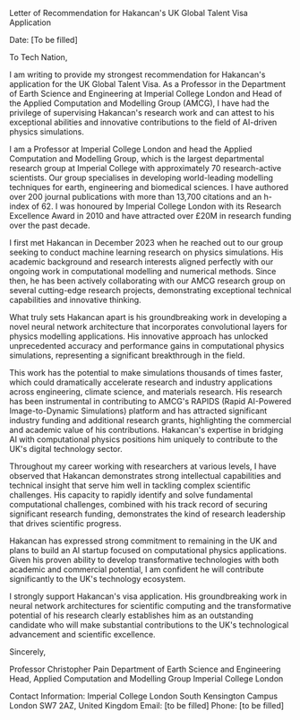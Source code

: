 Letter of Recommendation for Hakancan's UK Global Talent Visa Application

Date: [To be filled]

To Tech Nation,

I am writing to provide my strongest recommendation for Hakancan's application for the UK Global Talent Visa. As a Professor in the Department of Earth Science and Engineering at Imperial College London and Head of the Applied Computation and Modelling Group (AMCG), I have had the privilege of supervising Hakancan's research work and can attest to his exceptional abilities and innovative contributions to the field of AI-driven physics simulations.

I am a Professor at Imperial College London and head the Applied Computation and Modelling Group, which is the largest departmental research group at Imperial College with approximately 70 research-active scientists. Our group specialises in developing world-leading modelling techniques for earth, engineering and biomedical sciences. I have authored over 200 journal publications with more than 13,700 citations and an h-index of 62. I was honoured by Imperial College London with its Research Excellence Award in 2010 and have attracted over £20M in research funding over the past decade.

I first met Hakancan in December 2023 when he reached out to our group seeking to conduct machine learning research on physics simulations. His academic background and research interests aligned perfectly with our ongoing work in computational modelling and numerical methods. Since then, he has been actively collaborating with our AMCG research group on several cutting-edge research projects, demonstrating exceptional technical capabilities and innovative thinking.

What truly sets Hakancan apart is his groundbreaking work in developing a novel neural network architecture that incorporates convolutional layers for physics modelling applications. His innovative approach has unlocked unprecedented accuracy and performance gains in computational physics simulations, representing a significant breakthrough in the field.

This work has the potential to make simulations thousands of times faster, which could dramatically accelerate research and industry applications across engineering, climate science, and materials research. His research has been instrumental in contributing to AMCG's RAPIDS (Rapid AI-Powered Image-to-Dynamic Simulations) platform and has attracted significant industry funding and additional research grants, highlighting the commercial and academic value of his contributions. Hakancan's expertise in bridging AI with computational physics positions him uniquely to contribute to the UK's digital technology sector.

Throughout my career working with researchers at various levels, I have observed that Hakancan demonstrates strong intellectual capabilities and technical insight that serve him well in tackling complex scientific challenges. His capacity to rapidly identify and solve fundamental computational challenges, combined with his track record of securing significant research funding, demonstrates the kind of research leadership that drives scientific progress.

Hakancan has expressed strong commitment to remaining in the UK and plans to build an AI startup focused on computational physics applications. Given his proven ability to develop transformative technologies with both academic and commercial potential, I am confident he will contribute significantly to the UK's technology ecosystem.

I strongly support Hakancan's visa application. His groundbreaking work in neural network architectures for scientific computing and the transformative potential of his research clearly establishes him as an outstanding candidate who will make substantial contributions to the UK's technological advancement and scientific excellence.

Sincerely,

Professor Christopher Pain
Department of Earth Science and Engineering
Head, Applied Computation and Modelling Group
Imperial College London

Contact Information:
Imperial College London
South Kensington Campus
London SW7 2AZ, United Kingdom
Email: [to be filled]
Phone: [to be filled]
